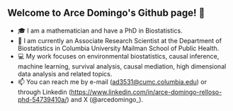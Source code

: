## Welcome to Arce Domingo's Github page! 👋

<!--
**arcedr/arcedr** is a ✨ _special_ ✨ repository because its `README.md` (this file) appears on your GitHub profile.-->

- 🎓 I am a mathematician and have a PhD in Biostatistics.
- 🔭 I am currently an Associate Research Scientist at the Department of Biostatistics in Columbia University Mailman School of Public Health.
- 💻 My work focuses on environmental biostatistics, causal inference, machine learning, survival analysis, causal mediation, high dimensional data analysis and related topics.
- 📫 You can reach me by e-mail (ad3531@cumc.columbia.edu) or through Linkedin (https://www.linkedin.com/in/arce-domingo-relloso-phd-54739410a/) and X (@arcedomingo_).
